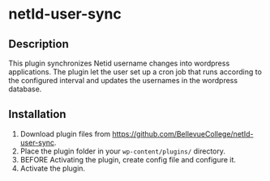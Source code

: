 netId-user-sync
===============

Description
-----------

This plugin synchronizes Netid username changes into wordpress applications.
The plugin let the user set up a cron job that runs according to the configured
interval and updates the usernames in the wordpress database.

Installation
------------

1. Download plugin files from https://github.com/BellevueCollege/netId-user-sync.
1. Place the plugin folder in your `wp-content/plugins/` directory.
1. BEFORE Activating the plugin, create config file and configure it.
1. Activate the plugin.
